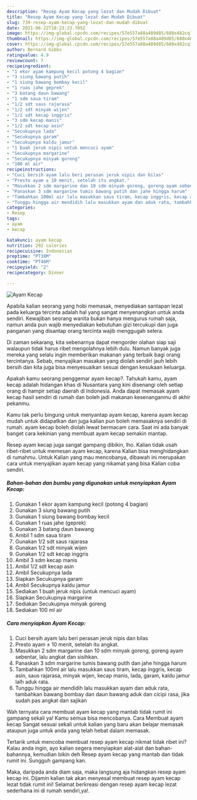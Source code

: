 ```yaml
---
description: "Resep Ayam Kecap yang lezat dan Mudah Dibuat"
title: "Resep Ayam Kecap yang lezat dan Mudah Dibuat"
slug: 739-resep-ayam-kecap-yang-lezat-dan-mudah-dibuat
date: 2021-06-22T18:23:23.705Z
image: https://img-global.cpcdn.com/recipes/57e557a88a489d85/680x482cq70/ayam-kecap-foto-resep-utama.jpg
thumbnail: https://img-global.cpcdn.com/recipes/57e557a88a489d85/680x482cq70/ayam-kecap-foto-resep-utama.jpg
cover: https://img-global.cpcdn.com/recipes/57e557a88a489d85/680x482cq70/ayam-kecap-foto-resep-utama.jpg
author: Bernard Gibbs
ratingvalue: 4.9
reviewcount: 7
recipeingredient:
- "1 ekor ayam kampung kecil potong 4 bagian"
- "3 siung bawang putih"
- "1 siung bawang bombay kecil"
- "1 ruas jahe geprek"
- "3 batang daun bawang"
- "1 sdm saua tiram"
- "1/2 sdt saus rajarasa"
- "1/2 sdt minyak wijen"
- "1/2 sdt kecap inggris"
- "3 sdm kecap manis"
- "1/2 sdt kecap asin"
- "Secukupnya lada"
- "Secukupnya garam"
- "Secukupnya kaldu jamur"
- "1 buah jeruk nipis untuk mencuci ayam"
- "Secukupnya margarine"
- "Secukupnya minyak goreng"
- "100 ml air"
recipeinstructions:
- "Cuci bersih ayam lalu beri perasan jeruk nipis dan bilas"
- "Presto ayam ± 10 menit, setelah itu angkat."
- "Masukkan 2 sdm margarine dan 10 sdm minyak goreng, goreng ayam sebentar, lalu angkat dan sisihkan."
- "Panaskan 3 sdm margarine tumis bawang putih dan jahe hingga harum"
- "Tambahkan 100ml air lalu masukkan saus tiram, kecap inggris, kecap asin, saus rajarasa, minyak wijen, kecap manis, lada, garam, kaldu jamur lalh aduk rata."
- "Tunggu hingga air mendidih lalu masukkan ayam dan aduk rata, tambahkan bawang bombay dan daun bawang aduk dan cicipi rasa, jika sudah pas angkat dan sajikan"
categories:
- Resep
tags:
- ayam
- kecap

katakunci: ayam kecap 
nutrition: 292 calories
recipecuisine: Indonesian
preptime: "PT38M"
cooktime: "PT46M"
recipeyield: "2"
recipecategory: Dinner

---
```



![Ayam Kecap](https://img-global.cpcdn.com/recipes/57e557a88a489d85/680x482cq70/ayam-kecap-foto-resep-utama.jpg)

Apabila kalian seorang yang hobi memasak, menyediakan santapan lezat pada keluarga tercinta adalah hal yang sangat menyenangkan untuk anda sendiri. Kewajiban seorang  wanita bukan hanya mengurus rumah saja, namun anda pun wajib menyediakan kebutuhan gizi tercukupi dan juga panganan yang disantap orang tercinta wajib menggugah selera.

Di zaman  sekarang, kita sebenarnya dapat mengorder olahan siap saji walaupun tidak harus ribet mengolahnya lebih dulu. Namun banyak juga mereka yang selalu ingin memberikan makanan yang terbaik bagi orang tercintanya. Sebab, menyajikan masakan yang diolah sendiri jauh lebih bersih dan kita juga bisa menyesuaikan sesuai dengan kesukaan keluarga. 



Apakah kamu seorang penggemar ayam kecap?. Tahukah kamu, ayam kecap adalah hidangan khas di Nusantara yang kini disenangi oleh setiap orang di hampir setiap daerah di Indonesia. Anda dapat memasak ayam kecap hasil sendiri di rumah dan boleh jadi makanan kesenanganmu di akhir pekanmu.

Kamu tak perlu bingung untuk menyantap ayam kecap, karena ayam kecap mudah untuk didapatkan dan juga kalian pun boleh memasaknya sendiri di rumah. ayam kecap boleh diolah lewat bermacam cara. Saat ini ada banyak banget cara kekinian yang membuat ayam kecap semakin mantap.

Resep ayam kecap juga sangat gampang dibikin, lho. Kalian tidak usah ribet-ribet untuk memesan ayam kecap, karena Kalian bisa menghidangkan di rumahmu. Untuk Kalian yang mau mencobanya, dibawah ini merupakan cara untuk menyajikan ayam kecap yang nikamat yang bisa Kalian coba sendiri.

<!--inarticleads1-->

##### Bahan-bahan dan bumbu yang digunakan untuk menyiapkan Ayam Kecap:

1. Gunakan 1 ekor ayam kampung kecil (potong 4 bagian)
1. Gunakan 3 siung bawang putih
1. Gunakan 1 siung bawang bombay kecil
1. Gunakan 1 ruas jahe (geprek)
1. Gunakan 3 batang daun bawang
1. Ambil 1 sdm saua tiram
1. Gunakan 1/2 sdt saus rajarasa
1. Gunakan 1/2 sdt minyak wijen
1. Gunakan 1/2 sdt kecap inggris
1. Ambil 3 sdm kecap manis
1. Ambil 1/2 sdt kecap asin
1. Ambil Secukupnya lada
1. Siapkan Secukupnya garam
1. Ambil Secukupnya kaldu jamur
1. Sediakan 1 buah jeruk nipis (untuk mencuci ayam)
1. Siapkan Secukupnya margarine
1. Sediakan Secukupnya minyak goreng
1. Sediakan 100 ml air




<!--inarticleads2-->

##### Cara menyiapkan Ayam Kecap:

1. Cuci bersih ayam lalu beri perasan jeruk nipis dan bilas
1. Presto ayam ± 10 menit, setelah itu angkat.
1. Masukkan 2 sdm margarine dan 10 sdm minyak goreng, goreng ayam sebentar, lalu angkat dan sisihkan.
1. Panaskan 3 sdm margarine tumis bawang putih dan jahe hingga harum
1. Tambahkan 100ml air lalu masukkan saus tiram, kecap inggris, kecap asin, saus rajarasa, minyak wijen, kecap manis, lada, garam, kaldu jamur lalh aduk rata.
1. Tunggu hingga air mendidih lalu masukkan ayam dan aduk rata, tambahkan bawang bombay dan daun bawang aduk dan cicipi rasa, jika sudah pas angkat dan sajikan




Wah ternyata cara membuat ayam kecap yang mantab tidak rumit ini gampang sekali ya! Kamu semua bisa mencobanya. Cara Membuat ayam kecap Sangat sesuai sekali untuk kalian yang baru akan belajar memasak ataupun juga untuk anda yang telah hebat dalam memasak.

Tertarik untuk mencoba membuat resep ayam kecap nikmat tidak ribet ini? Kalau anda ingin, ayo kalian segera menyiapkan alat-alat dan bahan-bahannya, kemudian bikin deh Resep ayam kecap yang mantab dan tidak rumit ini. Sungguh gampang kan. 

Maka, daripada anda diam saja, maka langsung aja hidangkan resep ayam kecap ini. Dijamin kalian tak akan menyesal membuat resep ayam kecap lezat tidak rumit ini! Selamat berkreasi dengan resep ayam kecap lezat sederhana ini di rumah sendiri,ya!.

